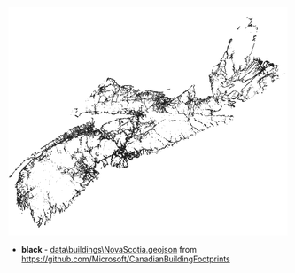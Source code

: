 ![Open Data Canada](overview.png) 

* <b>black</b> - [data\buildings\NovaScotia.geojson](https://github.com/NSCC-AGRG/NSGIS/blob/master/data/buildings/NovaScotia.geojson) from https://github.com/Microsoft/CanadianBuildingFootprints
